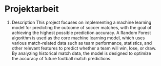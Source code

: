 # Projektarbeit
1. Description
This project focuses on implementing a machine learning model for predicting the outcome of soccer matches, with the goal of achieving the highest possible prediction accuracy. A Random Forest algorithm is used as the core machine learning model, which uses various match-related data such as team performance, statistics, and other relevant features to predict whether a team will win, lose, or draw. By analyzing historical match data, the model is designed to optimize the accuracy of future football match predictions.
